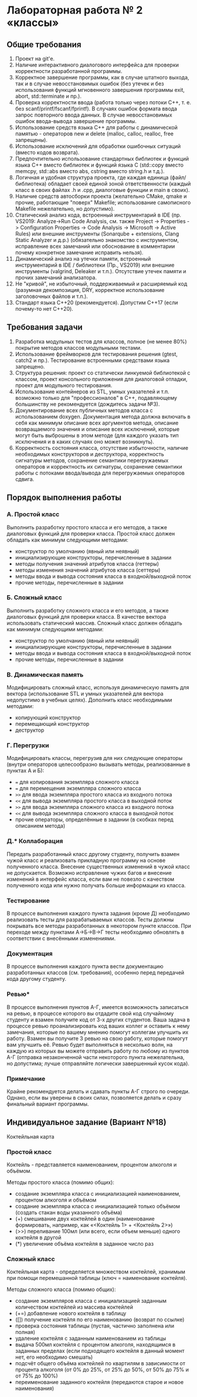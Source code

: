 # Лабораторная работа № 2 «классы»

## Общие требования

1. Проект на git'е.
2. Наличие интерактивного диалогового интерфейса для проверки корректности разработанной программы.
3. Корректное завершение программы, как в случае штатного выхода, так и в случае невосстановимых ошибок (без утечек и без использования функций мгновенного завершения программы exit, abort, std::terminate и пр.).
4. Проверка корректности ввода (работа только через потоки C++, т. е. без scanf/printf/fscanf/fprintf). В случаях ошибок формата ввода запрос повторного ввода данных. В случае невосстановимых ошибок ввода-вывода завершение программы.
5. Использование средств языка C++ для работы с динамической памятью - операторов new и delete (malloc, calloc, realloc, free запрещены).
6. Использование исключений для обработки ошибочных ситуаций (вместо кодов возврата).
7. Предпочтительно использование стандартных библиотек и функций языка C++ вместо библиотек и функций языка C (std::copy вместо memcpy, std::abs вместо abs, cstring вместо string.h и т.д.).
8. Логичная и удобная структура проекта, где каждая единица (файл/библиотека) обладает своей единой зоной ответственности (каждый класс в своих файлах .h и .cpp, диалоговые функции и main в своих).
9. Наличие средств автосборки проекта (желательно CMake, qmake и прочие, работающие "поверх" Makefile; использование самописного Makefile нежелательно, но допустимо).
10. Статический анализ кода, встроенный инструментарий в IDE (пр. VS2019: Analyze->Run Code Analysis, см. также Project -> Properties -> Configuration Properties -> Code Analysis -> Microsoft -> Active Rules) или внешние инструменты (Sonarqube + extensions, Clang Static Analyzer и д.р.) (обязательно знакомство с инструментом, исправление всех замечаний или обоснование в комментарии почему конкретное замечание исправить нельзя).
11. Динамический анализ на утечки памяти, встроенный инструментарий в IDE / библиотеки (Пр., VS2019) или внешние инструменты (valgrind, Deleaker и т.п.). Отсутствие утечек памяти и прочих замечаний анализатора.
12. Не "кривой", не избыточный, поддерживаемый и расширяемый код (разумная декомпозиция, DRY, корректное использование заголовочных файлов и т.п.).
13. Стандарт языка C++20 (рекомендуется). Допустим C++17 (если почему-то нет С++20).

## Требования задачи

1. Разработка модульных тестов для классов, полное (не менее 80%) покрытие методов классов модульными тестами.
2. Использование фреймворков для тестирования решения (gtest, catch2 и пр.). Тестирование встроенными средствами языка запрещено.
3. Структура решения: проект со статически линкуемой библиотекой с классом, проект консольного приложения для диалоговой отладки, проект для модульного тестирования.
4. Использование контейнеров из STL, умных указателей и т.п. возможно только для "профессионалов" в С++, подавляющему большинству не рекомендуется (дождитесь задачи №3).
5. Документирование всех публичных методов класса с использованием doxygen. Документация метода должна включать в себя как минимум описание всех аргументов метода, описание возвращаемого значения и описание всех исключений, которые могут быть выброшены в этом методе (для каждого указать тип исключения и в каких случаях оно может возникнуть).
6. Корректность состояния класса, отсутствие избыточности, наличие необходимых конструкторов и деструктора, корректность сигнатуры методов, сохранение семантики перегружаемых операторов и корректность их сигнатуры, сохранение семантики работы с потоками ввода/вывода для перегружаемых операторов сдвига.

## Порядок выполнения работы

### A. Простой класс

Выполнить разработку простого класса и его методов, а также диалоговых функций для проверки класса. Простой класс должен обладать как минимум следующими методами:

- конструктор по умолчанию (явный или неявный)
- инициализирующие конструкторы, перечисленные в задании
- методы получения значений атрибутов класса (геттеры)
- методы изменения значений атрибутов класса (сеттеры)
- методы ввода и вывода состояния класса в входной/выходной поток
- прочие методы, перечисленные в задании

### Б. Сложный класс

Выполнить разработку сложного класса и его методов, а также диалоговых функций для проверки класса. В качестве вектора использовать статический массив. Сложный класс должен обладать как минимум следующими методами:

- конструктор по умолчанию (явный или неявный)
- инициализирующие конструкторы, перечисленные в задании
- методы ввода и вывода состояния класса в входной/выходной поток
- прочие методы, перечисленные в задании

### В. Динамическая память

Модифицировать сложный класс, используя динамическую память для вектора (использование STL и умных указателей для вектора недопустимо в учебных целях). Дополнить класс необходимыми методами:

- копирующий конструктор
- перемещающий конструктор
- деструктор

### Г. Перегрузки

Модифицировать классы, перегрузив для них следующие операторы (внутри операторов целесообразно вызывать методы, реализованные в пунктах А и Б):

- `=` для копирования экземпляра сложного класса
- `=` для перемещения экземпляра сложного класса
- `>>` для ввода экземпляра простого класса из входного потока
- `<<` для вывода экземпляра простого класса в выходной поток
- `>>` для ввода экземпляра сложного класса из входного потока
- `<<` для вывода экземпляра сложного класса в выходной поток
- прочие операторы, определённые в задании (в скобках перед описанием метода)

### Д.\* Коллаборация

Передать разработанный класс другому студенту, получить взамен чужой класс и реализовать прикладную программу на основе полученного класса. Внесение существенных изменений в чужой класс не допускается. Возможно исправление чужих багов и внесение изменений в интерфейс класса, если вам не повезло с качеством полученного кода или нужно получать больше информации из класса.

### Тестирование

В процессе выполнения каждого пункта задания (кроме Д) необходимо реализовать тесты для разрабатываемых классов.
Тесты должны покрывать все методы разработанных в некотором пункте классов. При переходе между пунктами А->Б->В->Г тесты необходимо обновлять в соответствии с внесёнными изменениями.

### Документация

В процессе выполнения каждого пункта вести документацию разработанных классов (см. требования), особенно перед передачей кода другому студенту.

### Ревью\*

В процессе выполнения пунктов А-Г, имеется возможность записаться на ревью, в процессе которого вы отдадите свой код случайному студенту и взамен получите код от 3-х других студентов. Ваша задача в процессе ревью проанализировать код ваших коллег и оставить к нему замечания, которые по вашему мнению помогут коллегам улучшить их работу.
Взамен вы получите 3 ревью на свою работу, которые помогут вам улучшить её.
Ревью будет выполняться в несколько волн, на каждую из которых вы можете отправить работу по любому из пунктов А-Г (отправка незаконченной части некоторого пункта нежелательна, но допустима; лучше отправляйте логически завершенный кусок кода).

### Примечание

Крайне рекомендуется делать и сдавать пункты А-Г строго по очереди.
Однако, если вы уверены в своих силах, позволяется делать и сразу финальный вариант программы.

## Индивидуальное задание (Вариант №18)

Коктейльная карта

### Простой класс

Коктейль - представляется наименованием, процентом алкоголя и объёмом.

Методы простого класса (помимо общих):

- создание экземпляра класса с инициализацией наименованием, процентом алкоголя и объёмом
- создание экземпляра класса с инициализацией только объёмом (создать стакан воды указанного объёма)
- (+) смешивание двух коктейлей в один (наименование формировать, например, как «<Коктейль 1> + <Коктейль 2>»)
- (>>) переливание 100мл (или всего, если объем меньше) одного коктейля в другой
- (*) увеличение объёма коктейля в заданное число раз

### Сложный класс

Коктейльная карта - определяется множеством коктейлей, хранимым при помощи перемешанной таблицы (ключ = наименование коктейля).

Методы сложного класса (помимо общих):

- создание экземпляров класса с инициализацией заданным количеством коктейлей из массива коктейлей
- (+=) добавление нового коктейля в таблицу
- ([]) получение коктейля по его наименованию (возврат по ссылке)
- проверка состояния таблицы (пустая, частично заполнена или полная)
- удаление коктейля с заданным наименованием из таблицы
- выдача 500мл коктейля с процентом алкоголя, находящимся в заданных пределах (если подходящего коктейля в данный момент нет, его необходимо смешать)
- подсчёт общего объёма коктейлей по квартилям в зависимости от процента алкоголя (от 0% до 25%, от 25% до 50%, от 50% до 75% и от 75% до 100%)
- переименование заданного коктейля (передаются старое и новое наименования)
